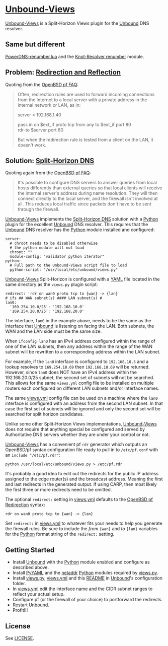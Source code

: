 # [Unbound-Views][]

[Unbound-Views][] is a Split-Horizon Views plugin for the [Unbound][] DNS
resolver.

## Same but different

[PowerDNS-renumber.lua][PowerDNS-renumber] and the [Knot-Resolver renumber][Knot-renumber] module.

## Problem: [Redirection and Reflection][Reflection]

Quoting from the [OpenBSD pf FAQ][Reflection]:

> Often, redirection rules are used to forward incoming connections from
> the Internet to a local server with a private address in the internal
> network or LAN, as in:
>
>	server = 192.168.1.40
>
>	pass in on $ext_if proto tcp from any to $ext_if port 80 \
>	    rdr-to $server port 80
>
> But when the redirection rule is tested from a client on the LAN, it
> doesn't work.

## Solution: [Split-Horizon DNS][]

Quoting again from the [OpenBSD pf FAQ][Split-Horizon DNS]:

> It's possible to configure DNS servers to answer queries from local hosts
> differently than external queries so that local clients will receive the
> internal server's address during name resolution. They will then connect
> directly to the local server, and the firewall isn't involved at all.
> This reduces local traffic since packets don't have to be sent through
> the firewall.

[Unbound-Views][] implements the [Split-Horizon DNS][] solution with a
[Python][] plugin for the excellent [Unbound][] DNS resolver. This requires
that the [Unbound][] DNS resolver has the [Python][] module installed and
configured:

	server:
	  # chroot needs to be disabled otherwise
	  # the python module will not load
	  chroot: ""
	  module-config: "validator python iterator"
	python:
	  # Full path to the Unbound-Views script file to load
	  python-script: "/usr/local/etc/unbound/views.py"

[Unbound-Views][] Split-Horizon is configured with a [YAML][] file located
in the same directory as the `views.py` plugin script:

	redirect: 'rdr on wan0 proto tcp to {wan} -> {lan}'
	# ifs ## WAN subnet(s) #### LAN subnet(s) #
	lan0:
	  '169.254.10.0/25': '192.168.10.0'
	  '169.254.20.0/25': '192.168.20.0'

The interface, `lan0` in the example above, needs to be the same as the
interface that [Unbound][] is listening on facing the LAN. Both subnets,
the WAN and the LAN side must be the same size.

When `ifconfig lan0` has an IPv4 address configured within the range of
one of the LAN subnets, then any address within the range of the WAN
subnet will be rewritten to a corresponding address within the LAN subnet.

For example, if the `lan0` interface is configured to `192.168.10.5` and a
lookup resolves to `169.254.10.69` then `192.168.10.69` will be returned.
However, since `lan0` does NOT have an IPv4 address within the
192.168.20.0/25 subnet, the second set of subnets will not be searched.
This allows for the same `views.yml` config file to be installed on
multiple routers each configured on different LAN subnets and/or interface
names.

The same [views.yml][] config file can be used on a machine where the
`lan0` interface is configured with an address from the second LAN subnet.
In that case the first set of subnets will be ignored and only the second
set will be searched for split horizon candidates.

Unlike some other Split-Horizon Views implementations, [Unbound-Views][]
does not require that anything special be configured and served by
Authoritative DNS servers whether they are under your control or not.

[Unbound-Views][] has a convenient pf `rdr` generator which outputs an
OpenBSD/pf syntax configuration file ready to pull in to `/etc/pf.conf`
with an `include "/etc/pf.rdr"`:

	python /usr/local/etc/unbound/views.py > /etc/pf.rdr

It's probably a good idea to edit out the redirects for the public IP
address assigned to the edge router(s) and the broadcast address.  Meaning
the first and last redirects in the generated output.  If using CARP, then
most likely the first three or more redirects need to be omitted.

The optional `redirect:` setting in [views.yml][] defaults to the
[OpenBSD pf Redirection][Redirection] syntax:

	rdr on wan0 proto tcp to {wan} -> {lan}

Set `redirect:` in [views.yml][] to whatever fits your needs to help you
generate the firewall rules.  Be sure to include the _from_ `{wan}` and
_to_ `{lan}` variables for the [Python][] format string of the `redirect:`
setting.

## Getting Started

* Install [Unbound][] with the [Python][] module enabled and configure as
  described above.
* Install [PyYAML][] and the [netaddr][] [Python][] modules required by
  [views.py][].
* Install [views.py][], [views.yml][] and this [README][] in [Unbound][]'s
  configuration folder.
* In [views.yml][] edit the interface name and the CIDR subnet ranges to
  reflect your actual setup.
* Configure pf (or the firewall of your choice) to portforward the redirects.
* Restart [Unbound][].
* Profit!!!

## License

See [LICENSE](https://GitHub.com/yds/unbound-views/blob/master/LICENSE.md "BSD3CLAUSE").

[Redirection]:http://www.OpenBSD.org/faq/pf/rdr.html "PF: Redirection (Port Forwarding)"
[Reflection]:http://www.OpenBSD.org/faq/pf/rdr.html#reflect "Redirection and Reflection"
[Split-Horizon DNS]:http://www.OpenBSD.org/faq/pf/rdr.html#splitdns "Split-Horizon DNS"
[Unbound]:http://Unbound.net/ "Unbound is a validating, recursive, and caching DNS resolver"
[Python]:https://www.Python.org/ "Python is a great object-oriented, interpreted, and interactive programming language"
[netaddr]:https://PyPi.Python.org/pypi/netaddr "Pythonic manipulation of IPv4, IPv6, CIDR, EUI and MAC network addresses"
[PyYAML]:http://www.PyYAML.org/ "YAML Ain't Markup Language"
[YAML]:http://www.YAML.org/ "YAML Ain't Markup Language"
[README]:https://GitHub.com/yds/unbound-views/blob/master/README.md
[views.py]:https://GitHub.com/yds/unbound-views/blob/master/views.py
[views.yml]:https://GitHub.com/yds/unbound-views/blob/master/views.yml
[Unbound-Views]:https://GitHub.com/yds/unbound-views/ "Split-Horizon Views plugin for the Unbound DNS resolver"
[Knot-renumber]:https://Knot-Resolver.ReadTheDocs.io/en/stable/modules-renumber.html "Knot-Resolver renumber module"
[PowerDNS-renumber]:https://GitHub.com/yds/PowerDNS-renumber.lua "IP address renumbering Lua script for PowerDNS Recursor"
